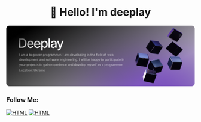 <h1 align="center">👋 Hello! I'm deeplay </h1>

![Header](https://github.com/qqdeeplay/qqdeeplay/blob/main/assets/logo.png)

### Follow Me:
[![HTML](https://img.shields.io/badge/-telegram-070404?style=for-the-badge&logo=telegram&logoColor=3772a2)](https://t.me/qqdeeplay)
[![HTML](https://img.shields.io/badge/-Discord-36393F?style=for-the-badge&logo=discord&logoColor=3772a2)]([https://t.me/qqdeeplay](https://discordapp.com/users/1262041531901018203))


